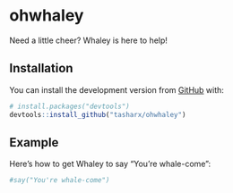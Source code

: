 
<!-- README.md is generated from README.Rmd. Please edit that file -->

# ohwhaley

<!-- badges: start -->
<!-- badges: end -->

Need a little cheer? Whaley is here to help!

## Installation

You can install the development version from
[GitHub](https://github.com/) with:

``` r
# install.packages("devtools")
devtools::install_github("tasharx/ohwhaley")
```

## Example

Here’s how to get Whaley to say “You’re whale-come”:

``` r
#say("You're whale-come")
```
